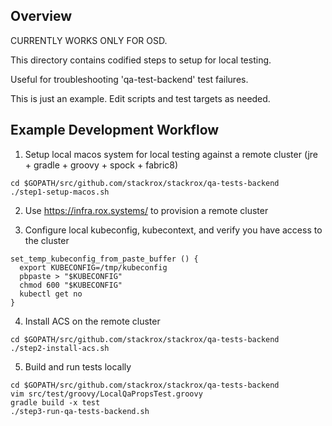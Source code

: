 Overview
--------

CURRENTLY WORKS ONLY FOR OSD.

This directory contains codified steps to setup for local testing.

Useful for troubleshooting 'qa-test-backend' test failures.

This is just an example. Edit scripts and test targets as needed.


Example Development Workflow
----------------------------

1. Setup local macos system for local testing against a remote cluster
   (jre + gradle + groovy + spock + fabric8)

```
cd $GOPATH/src/github.com/stackrox/stackrox/qa-tests-backend
./step1-setup-macos.sh
```

2. Use https://infra.rox.systems/ to provision a remote cluster

3. Configure local kubeconfig, kubecontext, and verify you have access to the cluster

```
set_temp_kubeconfig_from_paste_buffer () {
  export KUBECONFIG=/tmp/kubeconfig
  pbpaste > "$KUBECONFIG"
  chmod 600 "$KUBECONFIG"
  kubectl get no
}
```

4. Install ACS on the remote cluster

```
cd $GOPATH/src/github.com/stackrox/stackrox/qa-tests-backend
./step2-install-acs.sh
```

5. Build and run tests locally

```
cd $GOPATH/src/github.com/stackrox/stackrox/qa-tests-backend
vim src/test/groovy/LocalQaPropsTest.groovy
gradle build -x test
./step3-run-qa-tests-backend.sh
```
